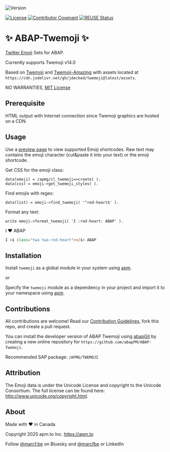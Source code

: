 ![Version](https://img.shields.io/endpoint?url=https://shield.abappm.com/github/abapPM/ABAP-Emoji/src/%2523apmg%2523cl_twemoji.clas.abap/c_version&label=Version&color=blue)

[![License](https://img.shields.io/github/license/abapPM/ABAP-Emoji?label=License&color=success)](LICENSE)
[![Contributor Covenant](https://img.shields.io/badge/Contributor%20Covenant-2.1-4baaaa.svg?color=success)](https://github.com/abapPM/.github/blob/main/CODE_OF_CONDUCT.md)
[![REUSE Status](https://api.reuse.software/badge/github.com/abapPM/ABAP-Emoji)](https://api.reuse.software/info/github.com/abapPM/ABAP-Emoji)

# ✨ ABAP-Twemoji ✨

[Twitter Emoji](https://github.com/ikatyang/emoji-cheat-sheet/blob/master/README.md) Sets for ABAP.

Currently supports Twemoji v14.0

Based on [Twemoji](https://github.com/jdecked/twemoji) and [Twemoji-Amazing](https://github.com/SebastianAigner/twemoji-amazing) with assets located at `https://cdn.jsdelivr.net/gh/jdecked/twemoji@latest/assets`.

NO WARRANTIES, [MIT License](LICENSE)

## Prerequisite

HTML output with Internet connection since Twemoji graphics are hosted on a CDN.

## Usage

Use a [preview page](https://jdecked.github.io/twemoji/v/latest/preview-svg.html) to view supported Emoji shortcodes. Raw text may contains the emoji character (cut&paste it into your text) or the emoji shortcode.

Get CSS for the emoji class:

```abap
data(emoji) = /apmg/cl_twemoji=>create( ).
data(css) = emoji->get_twemoji_styles( ).
```

Find emojis with regex:

```abap
data(list) = emoji->find_twemoji( '^red-heart$' ).
```

Format any text:

```abap
write emoji->format_twemoji( 'I :red-heart: ABAP' ).
```

I ❤ ABAP

```html
I <i class="twa twa-red-heart"></i> ABAP
```

## Installation

Install `twemoji` as a global module in your system using [apm](https://abappm.com).

or

Specify the `twemoji` module as a dependency in your project and import it to your namespace using [apm](https://abappm.com).

## Contributions

All contributions are welcome! Read our [Contribution Guidelines](https://github.com/abapPM/ABAP-Emoji/blob/main/CONTRIBUTING.md), fork this repo, and create a pull request.

You can install the developer version of ABAP Twemoji using [abapGit](https://github.com/abapGit/abapGit) by creating a new online repository for `https://github.com/abapPM/ABAP-Twemoji`.

Recommended SAP package: `/APMG/TWEMOJI`

## Attribution

The Emoji data is under the Unicode License and copyright to the Unicode Consortium. The full license can be found here: http://www.unicode.org/copyright.html.

## About

Made with ❤ in Canada

Copyright 2025 apm.to Inc. <https://apm.to>

Follow [@marcf.be](https://bsky.app/profile/marcf.be) on Bluesky and [@marcfbe](https://linkedin.com/in/marcfbe) or LinkedIn
